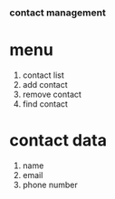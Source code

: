 ### contact management

# menu

1. contact list
2. add contact
3. remove contact
4. find contact

# contact data

1. name
2. email
3. phone number
